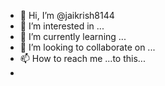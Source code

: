 - 👋 Hi, I’m @jaikrish8144
- 👀 I’m interested in ...
- 🌱 I’m currently learning ...
- 💞️ I’m looking to collaborate on ...
- 📫 How to reach me ...to this...
- 

<!---
jaikrish8144/jaikrish8144 is a ✨ special ✨ repository because its `README.md` (this file) appears on your GitHub profile.
You can click the Preview link to take a look at your changes.
--->
